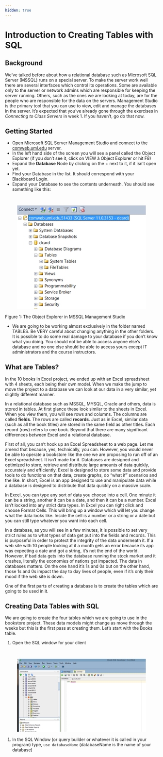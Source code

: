 ```yaml
---
hidden: true
---
```


# Introduction to Creating Tables with SQL

## Background

We’ve talked before about how a relational database such as Microsoft SQL Server (MSSQL) runs on a special server. To make the server work well there are several interfaces which control its operations. Some are available only to the server or network admins which are responsible for keeping the server running. Others, such as the ones we are looking at today, are for the people who are responsible for the data on the servers. Management Studio is the primary tool that you can use to view, edit and manage the databases in the server. It’s expected that you’ve already gone through the exercises in _Connecting to Class Servers_ in week 1. If you haven’t, go do that now.

## Getting Started

* Open Microsoft SQL Server Management Studio and connect to the [comweb.uml.edu](http://comweb.uml.edu) server.
* In the left hand side of the screen you will see a panel called the Object Explorer (if you don’t see it, click on VIEW à Object Explorer or hit F8)
* Expand the **Database** Node by clicking on the + next to it, if it isn’t open yet.
* Find your Database in the list. It should correspond with your Blackboard Login.
* Expand your Database to see the contents underneath. You should see something like this:

<div><img src="https://s3-us-west-2.amazonaws.com/secure.notion-static.com/7342fc86-f521-476e-b29b-61dee6f11d80/Untitled.png" alt=""> <figure><img src="../.gitbook/assets/SQLStudio1.png" alt=""><figcaption></figcaption></figure></div>

Figure 1: The Object Explorer in MSSQL Management Studio

* We are going to be working almost exclusively in the folder named TABLES. Be VERY careful about changing anything in the other folders. It is possible to do some real damage to your database if you don’t know what you doing. You should not be able to access anyone else’s database and no one else should be able to access yours except IT administrators and the course instructors.

## What are Tables?

In the 10 books in Excel project, we ended up with an Excel spreadsheet with 4 sheets, each being their own model. When we make the jump to move the project to a database we can look at our data in a very similar, yet slightly different manner.

In a relational database such as MSSQL, MYSQL, Oracle and others, data is stored in tables. At first glance these look similar to the sheets in Excel. When you view them, you will see rows and columns. The columns are called **fields**. The rows are called **records**. Just as in Excel, similar data (such as all the book titles) are stored in the same field as other titles. Each record (row) refers to one book. Beyond that there are many significant differences between Excel and a relational database.

First of all, you can’t hook up an Excel Spreadsheet to a web page. Let me amend that because, yes, technically, you can. However, you would never be able to operate a bookstore like the one we are proposing to run off of an Excel spreadsheet. It isn’t made for it. Databases are designed and optimized to store, retrieve and distribute large amounts of data quickly, accurately and efficiently. Excel is designed to store some data and provide tools to do functions on that data, create graphs, do “what if” scenarios and the like. In short, Excel is an app designed to use and manipulate data while a database is designed to distribute that data quickly on a massive scale.

In Excel, you can type any sort of data you choose into a cell. One minute it can be a string, another it can be a date, and then it can be a number. Excel isn’t locked into any strict data types. In Excel you can right click and choose Format Cells. This will bring up a window which will let you change what the data looks like. Inside the cell is a number or a string or a date but you can still type whatever you want into each cell.

In a database, as you will see in a few minutes, it is possible to set very strict rules as to what types of data get put into the fields and records. This is purposeful in order to protect the integrity of the data underneath it. If a web site with 10 people looking at it a month gets an error because its app was expecting a date and got a string, it’s not the end of the world. However, if bad data gets into the database running the stock market and it crashes, literally the economies of nations get impacted. The data in databases matters. On the one hand it’s 1s and 0s but on the other hand, those 1s and 0s impact the day to day lives of people, even if it’s only their mood if the web site is down.

One of the first parts of creating a database is to create the tables which are going to be used in it.

## Creating Data Tables with SQL

We are going to create the four tables which we are going to use in the bookstore project. These data models might change as move through the weeks but this is the first pass at creating them. Let’s start with the Books table.

1. Open the SQL window for your client

<div><img src="https://s3-us-west-2.amazonaws.com/secure.notion-static.com/0c0ab3ca-b179-414c-a0f2-444bc43bd30f/Untitled.png" alt=""> <figure><img src="../.gitbook/assets/DataGrip1.png" alt=""><figcaption></figcaption></figure></div>



1. In the SQL Window (or query builder or whatever it is called in your program) type, `use databaseName` (databaseName is the name of your database)
